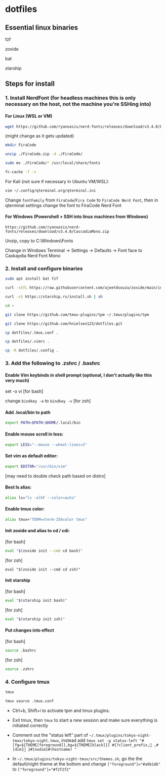 # dotfiles


## Essential linux binaries
fzf

zoxide

bat

starship

## Steps for install

### 1. Install NerdFont (for headless machines this is only necessary on the host, not the machine you're SSHing into)

#### For Linux (WSL or VM)
```bash
wget https://github.com/ryanoasis/nerd-fonts/releases/download/v3.4.0/FiraCode.zip
```
(might change as it gets updated)

```bash
mkdir FiraCode
```

```bash
unzip ./FiraCode.zip -d ./FiraCode/
```

```bash
sudo mv ./FiraCode/* /usr/local/share/fonts
```

```bash
fc-cache -f -v
```

For Kali (not sure if necessary in Ubuntu VM/WSL):

```bash
vim ~/.config/qterminal.org/qterminal.ini
```

Change `fontFamily` from `FiraCode`/`Fira Code` to `FiraCode Nerd Font`, then in qterminal settings change the font to FiraCode Nerd Font

#### For Windows (Powershell + SSH into linux machines from Windows)
```
https://github.com/ryanoasis/nerd-fonts/releases/download/v3.4.0/CascadiaMono.zip
```

Unzip, copy to C:\Windows\Fonts

Change in Windows Terminal -> Settings -> Defaults -> Font face to Caskaydia Nerd Font Mono


### 2. Install and configure binaries 

```bash
sudo apt install bat fzf
```

```bash
curl -sSfL https://raw.githubusercontent.com/ajeetdsouza/zoxide/main/install.sh | sh
```

```bash
curl -sS https://starship.rs/install.sh | sh
```


```bash
cd ~
```


```bash
git clone https://github.com/tmux-plugins/tpm ~/.tmux/plugins/tpm
```

```bash
git clone https://github.com/hnielsen123/dotfiles.git
```


```bash
cp dotfiles/.tmux.conf .
```

```bash
cp dotfiles/.vimrc .
```

```bash
cp -R dotfiles/.config .
```

### 3. Add the following to .zshrc / .bashrc


#### Enable Vim keybinds in shell prompt (optional, I don't actually like this very much)

set -o vi [for bash]

change `bindkey -e` to `bindkey -v` [for zsh]

#### Add .local/bin to path
```bash
export PATH=$PATH:$HOME/.local/bin
```

#### Enable mouse scroll in less:
```bash
export LESS="--mouse --wheel-lines=3"
```

#### Set vim as default editor:
```bash
export EDITOR="/usr/bin/vim"
```
[may need to double check path based on distro]

#### Best ls alias:
```bash
alias ls="ls -alhF --color=auto"
```

#### Enable tmux color:
```bash
alias tmux="TERM=xterm-256color tmux"
```

#### Init zoxide and alias to cd / cdi:
[for bash]
```bash
eval "$(zoxide init --cmd cd bash)"
```

[for zsh]
```
eval "$(zoxide init --cmd cd zsh)"
```

#### Init starship
[for bash]
```bash
eval "$(starship init bash)" 
```

[for zsh]
```bash
eval "$(starship init zsh)" 
```


#### Put changes into effect
[for bash]
```bash
source .bashrc
```

[for zsh] 
```bash
source .zshrc
``` 

### 4. Configure tmux

```bash
tmux
```

```bash
tmux source .tmux.conf
```

- Ctrl+b, Shift+i to activate tpm and tmux plugins.

- Exit tmux, then `tmux` to start a new session and make sure everything is initiated correctly

- Comment out the "status left" part of `~/.tmux/plugins/tokyo-night-tmux/tokyo-night.tmux`, instead add `tmux set -g status-left "#[fg=${THEME[foreground]},bg=${THEME[black]}] #{?client_prefix,󰠠 ,#[dim]󰤂 }#[nodim]#(hostname) "`

- In `~/.tmux/plugins/tokyo-night-tmux/src/themes.sh`, go the the default/night theme at the bottom and change `["foreground"]="#a9b1d6"` to `["foreground"]="#f2f2f2"`






